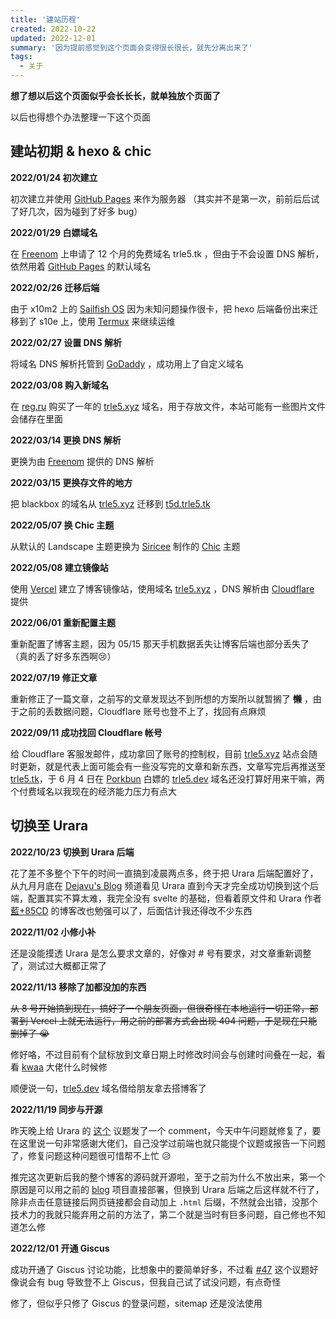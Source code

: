 ```yaml
---
title: '建站历程'
created: 2022-10-22
updated: 2022-12-01
summary: '因为提前感觉到这个页面会变得很长很长，就先分离出来了'
tags:
  - 关于
---
```


**想了想以后这个页面似乎会长长长，就单独放个页面了**

以后也得想个办法整理一下这个页面

## 建站初期 & hexo & chic

**2022/01/24 初次建立**

初次建立并使用 [GitHub Pages](https://github.io/) 来作为服务器 （其实并不是第一次，前前后后试了好几次，因为碰到了好多 bug）

**2022/01/29 白嫖域名**

在 [Freenom](https://freenom.com/) 上申请了 12 个月的免费域名 trle5.tk ，但由于不会设置 DNS 解析，依然用着 [GitHub Pages](https://github.io/) 的默认域名 

**2022/02/26 迁移后端**

由于 x10m2 上的 [Sailfish OS](https://sailfishos.org/) 因为未知问题操作很卡，把 hexo 后端备份出来迁移到了 s10e 上，使用 [Termux](https://play.google.com/store/apps/details?id=com.termux) 来继续运维 

**2022/02/27 设置 DNS 解析**

将域名 DNS 解析托管到 [GoDaddy](https://godaddy.com/) ，成功用上了自定义域名

**2022/03/08 购入新域名**

在 [reg.ru](https://reg.ru/) 购买了一年的 [trle5.xyz](https://trle5.xyz/) 域名，用于存放文件，本站可能有一些图片文件会储存在里面

**2022/03/14 更换 DNS 解析**

更换为由 [Freenom](https://freenom.com/) 提供的 DNS 解析

**2022/03/15 更换存文件的地方**

把 blackbox 的域名从 [trle5.xyz](https://trle5.xyz/) 迁移到 [t5d.trle5.tk](https://t5d.trle5.tk/)

**2022/05/07 换 Chic 主题**

从默认的 Landscape 主题更换为 [Siricee](https://github.com/Siricee/) 制作的 [Chic](https://github.com/Siricee/hexo-theme-Chic/) 主题

**2022/05/08 建立镜像站**

使用 [Vercel](https://vercel.com/) 建立了博客镜像站，使用域名 [trle5.xyz](https://trle5.xyz/) ，DNS 解析由 [Cloudflare](https://cloudflare.com/) 提供

**2022/06/01 重新配置主题**

重新配置了博客主题，因为 05/15 那天手机数据丢失让博客后端也部分丢失了 （真的丢了好多东西啊😢）

**2022/07/19 修正文章**

重新修正了一篇文章，之前写的文章发现达不到所想的方案所以就暂搁了 ~~**懒**~~ ，由于之前的丢数据问题，Cloudflare 账号也登不上了，找回有点麻烦

**2022/09/11 成功找回 Cloudflare 帐号**

给 Cloudflare 客服发邮件，成功拿回了账号的控制权，目前 [trle5.xyz](https://trle5.xyz/) 站点会随时更新，就是代表上面可能会有一些没写完的文章和新东西，文章写完后再推送至 [trle5.tk](https://trle5.tk/)，于 6 月 4 日在 [Porkbun](https://porkbun.com/) 白嫖的 [trle5.dev](https://trle5.dev/) 域名还没打算好用来干嘛，两个付费域名以我现在的经济能力压力有点大

## 切换至 Urara

**2022/10/23 切换到 Urara 后端**

花了差不多整个下午的时间一直搞到凌晨两点多，终于把 Urara 后端配置好了，从九月月底在 [Dejavu's Blog](https://t.me/dejavuBlog/2069/) 频道看见 Urara 直到今天才完全成功切换到这个后端，配置其实不算太难，我完全没有 svelte 的基础，但看着原文件和 Urara 作者 [藍+85CD](https://kwaa.dev/) 的博客改也勉强可以了，后面估计我还得改不少东西

**2022/11/02 小修小补**

还是没能摸透 Urara 是怎么要求文章的，好像对 # 号有要求，对文章重新调整了，测试过大概都正常了

**2022/11/13 移除了加都没加的东西**

~~从 8 号开始搞到现在，搞好了一个朋友页面，但很奇怪在本地运行一切正常，部署到 Vercel 上就无法运行，用之前的部署方式会出现 404 问题，于是现在只能删掉了 😭~~

修好咯，不过目前有个鼠标放到文章日期上时修改时间会与创建时间叠在一起，看看 [kwaa](https://github.com/kwaa) 大佬什么时候修

顺便说一句，[trle5.dev](https://trle5.dev/) 域名借给朋友拿去搭博客了

**2022/11/19 同步与开源**

昨天晚上给 Urara 的 [这个](https://github.com/importantimport/urara/issues/44) 议题发了一个 comment，今天中午问题就修复了，要在这里说一句非常感谢大佬们，自己没学过前端也就只能提个议题或报告一下问题了，修复问题这种问题很可惜帮不上忙 😥

推完这次更新后我的整个博客的源码就开源啦，至于之前为什么不放出来，第一个原因是可以用之前的 [blog](https://github.com/Interstellar750/blog) 项目直接部署，但换到 Urara 后端之后这样就不行了，除非点击任意链接后网页链接都会自动加上 `.html` 后缀，不然就会出错，没那个技术力的我就只能弃用之前的方法了，第二个就是当时有巨多问题，自己修也不知道怎么修

**2022/12/01 开通 Giscus**

成功开通了 Giscus 讨论功能，比想象中的要简单好多，不过看 [#47](https://github.com/importantimport/urara/issues/47) 这个议题好像说会有 bug 导致登不上 Giscus，但我自己试了试没问题，有点奇怪

修了，但似乎只修了 Giscus 的登录问题，sitemap 还是没法使用

